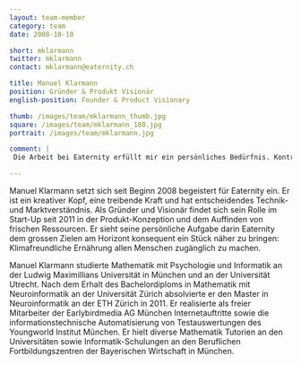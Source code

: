 ```yaml
---
layout: team-member
category: team
date: 2008-10-10

short: mklarmann
twitter: mklarmann
contact: mklarmann@eaternity.ch

title: Manuel Klarmann
position: Gründer & Produkt Visionär
english-position: Founder & Product Visionary

thumb: /images/team/mklarmann_thumb.jpg
square: /images/team/mklarmann_180.jpg
portrait: /images/team/mklarmann.jpg

comment: |
 Die Arbeit bei Eaternity erfüllt mir ein persönliches Bedürfnis. Kontrolle und Sicherheit zu haben, dass ich meine Fähigkeit dort einbringe, wo durch sie am meisten Wert entsteht. Sie erfüllt mir den Wunsch etwas gemeinsam zu erschaffenen, Menschen glücklicher zu machen und etwas wegweisendes unserer Gesellschaft beizutragen. Ich freue mich Menschen zu motivieren bei uns mitzuwirken um in Zukunft mit Ihnen auf unseren Erfolg zurückschauen zu dürfen.

---
```



Manuel Klarmann setzt sich seit Beginn 2008 begeistert für Eaternity ein. Er ist ein kreativer Kopf, eine treibende Kraft und hat entscheidendes Technik- und Marktverständnis. Als Gründer und Visionär findet sich sein Rolle im Start-Up seit 2011 in der Produkt-Konzeption und dem Auffinden von frischen Ressourcen. Er sieht seine persönliche Aufgabe darin Eaternity dem grossen Zielen am Horizont konsequent ein Stück näher zu bringen: Klimafreundliche Ernährung allen Menschen zugänglich zu machen.

Manuel Klarmann studierte Mathematik mit Psychologie und Informatik an der Ludwig Maximillians Universität in München und an der Universität Utrecht. Nach dem Erhalt des Bachelordiploms in Mathematik mit Neuroinformatik an der Universität Zürich absolvierte er den Master in Neuroinformatik an der ETH Zürich in 2011. Er realisierte als freier Mitarbeiter der Earlybirdmedia AG München Internetauftritte sowie die informationstechnische Automatisierung von Testauswertungen des Youngworld Institut München. Er hielt diverse Mathematik Tutorien an den Universitäten sowie Informatik-Schulungen an den Beruflichen Fortbildungszentren der Bayerischen Wirtschaft in München.

